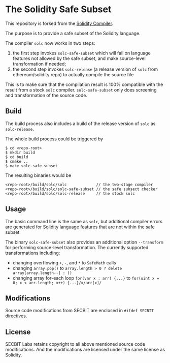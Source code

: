 # The Solidity Safe Subset 

This repository is forked from the [Solidity Compiler](https://github.com/ethereum/solidity).

The purpose is to provide a safe subset of the Solidity language.

The compiler `solc` now works in two steps:
1. the first step invokes `solc-safe-subset` which
will fail on language features not allowed by the safe subset,
and make source-level transformation if needed;
2. the second step invokes `solc-release` (a release version
of `solc` from ethereum/solidity repo) to actually
compile the source file

This is to make sure that the compilation result is 100% compatible with the result from a stock `solc`
compiler. `solc-safe-subset` only does screening and transformation of the source code.

## Build

The build process also includes a build of the release version of `solc` as `solc-release`.

The whole build process could be triggered by
```
$ cd <repo-root>
$ mkdir build
$ cd build
$ cmake ..
$ make solc-safe-subset
```

The resulting binaries would be
```
<repo-root>/build/solc/solc             // the two-stage compiler
<repo-root>/build/solc/solc-safe-subset // the safe subsect checker
<repo-root>/build/solc/solc-release     // the stock solc
```

## Usage

The basic command line is the same as `solc`, but additional compiler errors are generated for Solidity
language features that are not within the safe subset.

The binary `solc-safe-subset` also provides an additional option
`--transform` for performing source-level transformation.
The currently supported transformations including:
* changing overflowing `+`, `-`, and `*` to `SafeMath` calls
* changing `array.pop()` to `array.length > 0 ? delete array[array.length--] : ()`
* changing array for-each loop `for(var x : arr) {...}` to `for(uint x = 0; x < arr.length; x++) {...}/x/arr[x]/`

## Modifications

Source code modifications from SECBIT are enclosed in `#ifdef SECBIT` directives.

## License

SECBIT Labs retains copyright to all above mentioned source code modifications. And the modifications
are licensed under the same license as Solidity.
